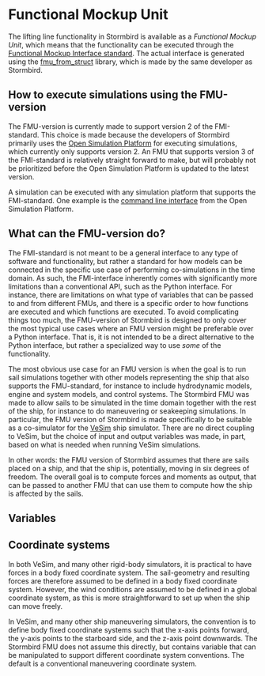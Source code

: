 # Functional Mockup Unit

The lifting line functionality in Stormbird is available as a *Functional Mockup Unit*, which means that the functionality can be executed through the [Functional Mockup Interface standard](https://fmi-standard.org/). The actual interface is generated using the [fmu_from_struct](https://github.com/jarlekramer/fmu_from_struct) library, which is made by the same developer as Stormbird.

## How to execute simulations using the FMU-version
The FMU-version is currently made to support version 2 of the FMI-standard. This choice is made because the developers of Stormbird primarily uses the [Open Simulation Platform](https://opensimulationplatform.com/) for executing simulations, which currently only supports version 2. An FMU that supports version 3 of the FMI-standard is relatively straight forward to make, but will probably not be prioritized before the Open Simulation Platform is updated to the latest version. 

A simulation can be executed with any simulation platform that supports the FMI-standard. One example is the [command line interface](https://open-simulation-platform.github.io/cosim) from the Open Simulation Platform.

## What can the FMU-version do?
The FMI-standard is not meant to be a general interface to any type of software and functionality, but rather a standard for how models can be connected in the specific use case of performing co-simulations in the time domain. As such, the FMI-interface inherently comes with significantly more limitations than a conventional API, such as the Python interface. For instance, there are limitations on what type of variables that can be passed to and from different FMUs, and there is a specific order to how functions are executed and which functions are executed. To avoid complicating things too much, the FMU-version of Stormbird is designed to only cover the most typical use cases where an FMU version might be preferable over a Python interface. That is, it is not intended to be a direct alternative to the Python interface, but rather a specialized way to use *some* of the functionality.

The most obvious use case for an FMU version is when the goal is to run sail simulations together with other models representing the ship that also supports the FMU-standard, for instance to include hydrodynamic models, engine and system models, and control systems. The Stormbird FMU was made to allow sails to be simulated in the time domain together with the rest of the ship, for instance to do maneuvering or seakeeping simulations. In particular, the FMU version of Stormbird is made specifically to be suitable as a co-simulator for the [VeSim](https://www.sintef.no/en/software/vesim/) ship simulator. There are no direct coupling to VeSim, but the choice of input and output variables was made, in part, based on what is needed when running VeSim simulations.

In other words: the FMU version of Stormbird assumes that there are sails placed on a ship, and that the ship is, potentially, moving in six degrees of freedom. The overall goal is to compute forces and moments as output, that can be passed to another FMU that can use them to compute how the ship is affected by the sails.

## Variables

## Coordinate systems
In both VeSim, and many other rigid-body simulators, it is practical to have forces in a body fixed coordinate system. The sail-geometry and resulting forces are therefore assumed to be defined in a body fixed coordinate system. However, the wind conditions are assumed to be defined in a global coordinate system, as this is more straightforward to set up when the ship can move freely. 

In VeSim, and many other ship maneuvering simulators, the convention is to define body fixed coordinate systems such that the x-axis points forward, the y-axis points to the starboard side, and the z-axis point downwards. The Stormbird FMU does not assume this directly, but contains variable that can be manipulated to support different coordinate system conventions. The default is a conventional maneuvering coordinate system.



